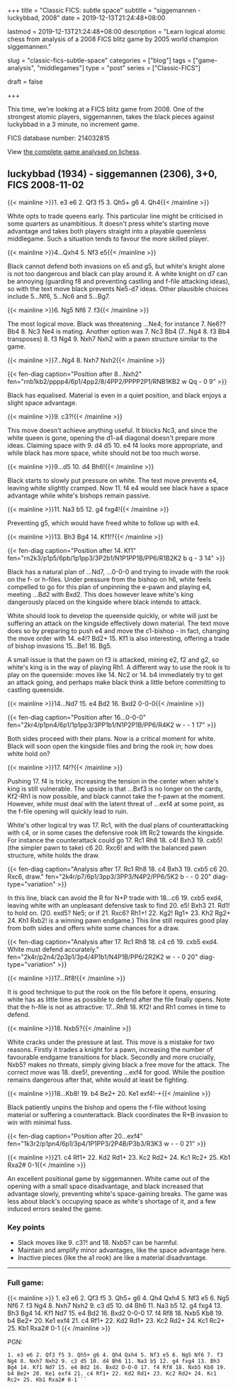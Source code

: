 +++
title = "Classic FICS: subtle space"
subtitle = "siggemannen - luckybbad, 2008"
date = 2019-12-13T21:24:48+08:00

lastmod = 2019-12-13T21:24:48+08:00
description = "Learn logical atomic chess from analysis of a 2008 FICS blitz game by 2005 world champion siggemannen."

slug = "classic-fics-subtle-space"
categories = ["blog"]
tags = ["game-analysis", "middlegames"]
type = "post"
series = ["Classic-FICS"]

draft = false

+++

This time, we're looking at a FICS blitz game from 2008. One of the strongest atomic players, siggemannen, takes the black pieces against luckybbad in a 3 minute, no increment game.

FICS database number: 214032815

View [the complete game analysed on lichess](https://lichess.org/study/Ozmx9xie/P9n2HN9W).

## luckybbad (1934) - siggemannen (2306), 3+0, FICS 2008-11-02 ##

{{< mainline >}}1. e3 e6 2. Qf3 f5 3. Qh5+ g6 4. Qh4{{< /mainline >}}

White opts to trade queens early. This particular line might be criticised in some quarters as unambitious. It doesn't press white's starting move advantage and takes both players straight into a playable queenless middlegame. Such a situation tends to favour the more skilled player.

{{< mainline >}}4...Qxh4 5. Nf3 e5{{< /mainline >}}

Black cannot defend both invasions on e5 and g5, but white's knight alone is not too dangerous and black can play around it. A white knight on d7 can be annoying (guarding f8 and preventing castling and f-file attacking ideas), so with the text move black prevents Ne5-d7 ideas. Other plausible choices include 5...Nf6, 5...Nc6 and 5...Bg7.

{{< mainline >}}6. Ng5 Nf6 7. f3{{< /mainline >}}

The most logical move. Black was threatening ...Ne4; for instance 7. Ne6?? Bb4 8. Nc3 Ne4 is mating. Another option was 7. Nc3 Bb4 (7...Ng4 8. f3 Bb4 transposes) 8. f3 Ng4 9. Nxh7 Nxh2 with a pawn structure similar to the game.

{{< mainline >}}7...Ng4 8. Nxh7 Nxh2{{< /mainline >}}

{{< fen-diag caption="Position after 8...Nxh2" fen="rnb1kb2/pppp4/6p1/4pp2/8/4PP2/PPPP2P1/RNB1KB2 w Qq - 0 9" >}}

Black has equalised. Material is even in a quiet position, and black enjoys a slight space advantage.

{{< mainline >}}9. c3?!{{< /mainline >}}

This move doesn't achieve anything useful. It blocks Nc3, and since the white queen is gone, opening the d1-a4 diagonal doesn't prepare more ideas. Claiming space with 9. d4 d5 10. e4 f4 looks more appropriate, and while black has more space, white should not be too much worse.

{{< mainline >}}9...d5 10. d4 Bh6!{{< /mainline >}}

Black starts to slowly put pressure on white. The text move prevents e4, leaving white slightly cramped. Now 11. f4 e4 would see black have a space advantage while white's bishops remain passive.

{{< mainline >}}11. Na3 b5 12. g4 fxg4!{{< /mainline >}}

Preventing g5, which would have freed white to follow up with e4.

{{< mainline >}}13. Bh3 Bg4 14. Kf1!?{{< /mainline >}}

{{< fen-diag caption="Position after 14. Kf1" fen="rn2k3/p1p5/6pb/1p1pp3/3P2b1/N1P1PP1B/PP6/R1B2K2 b q - 3 14" >}}

Black has a natural plan of ...Nd7, ...0-0-0 and trying to invade with the rook on the f- or h-files. Under pressure from the bishop on h6, white feels compelled to go for this plan of unpinning the e-pawn and playing e4, meeting ...Bd2 with Bxd2. This does however leave white's king dangerously placed on the kingside where black intends to attack.

White should look to develop the queenside quickly, or white will just be suffering an attack on the kingside effectively down material. The text move does so by preparing to push e4 and move the c1-bishop - in fact, changing the move order with 14. e4!? Bd2+ 15. Kf1 is also interesting, offering a trade of bishop invasions 15...Be1 16. Bg5.

A small issue is that the pawn on f3 is attacked, mining e2, f2 and g2, so white's king is in the way of playing Rh1. A different way to use the rook is to play on the queenside: moves like 14. Nc2 or 14. b4 immediately try to get an attack going, and perhaps make black think a little before committing to castling queenside.

{{< mainline >}}14...Nd7 15. e4 Bd2 16. Bxd2 0-0-0{{< /mainline >}}

{{< fen-diag caption="Position after 16...0-0-0" fen="2kr4/p1pn4/6p1/1p1pp3/3PP1b1/N1P2P1B/PP6/R4K2 w - - 1 17" >}}

Both sides proceed with their plans. Now is a critical moment for white. Black will soon open the kingside files and bring the rook in; how does white hold on?

{{< mainline >}}17. f4!?{{< /mainline >}}

Pushing 17. f4 is tricky, increasing the tension in the center when white's king is still vulnerable. The upside is that ...Bxf3 is no longer on the cards, Kf2-Rh1 is now possible, and black cannot take the f-pawn at the moment. However, white must deal with the latent threat of ...exf4 at some point, as the f-file opening will quickly lead to ruin.

White's other logical try was 17. Rc1, with the dual plans of counterattacking with c4, or in some cases the defensive rook lift Rc2 towards the kingside. For instance the counterattack could go 17. Rc1 Rh8 18. c4! Bxh3 19. cxb5! (the simpler pawn to take) c6 20. Rxc6! and with the balanced pawn structure, white holds the draw.

{{< fen-diag caption="Analysis after 17. Rc1 Rh8 18. c4 Bxh3 19. cxb5 c6 20. Rxc6, draw." fen="2k4r/p7/6p1/3pp3/3PP3/N4P2/PP6/5K2 b - - 0 20" diag-type="variation" >}}

In this line, black can avoid the R for N+P trade with 18...c6 19. cxb5 exd4, leaving white with an unpleasant defensive task to find 20. e5! Bxh3 21. Rd1! to hold on. (20. exd5? Ne5; or if 21. Rxc6? Rh1+! 22. Kg2! Rg1+ 23. Kh2 Rg2+ 24. Kh1 Rxb2! is a winning pawn endgame.) This line still requires good play from both sides and offers white some chances for a draw.

{{< fen-diag caption="Analysis after 17. Rc1 Rh8 18. c4 c6 19. cxb5 exd4. White must defend accurately." fen="2k4r/p2n4/2p3p1/3p4/4P1b1/N4P1B/PP6/2R2K2 w - - 0 20" diag-type="variation" >}}

{{< mainline >}}17...Rf8!{{< /mainline >}}

It is good technique to put the rook on the file before it opens, ensuring white has as little time as possible to defend after the file finally opens. Note that the h-file is not as attractive: 17...Rh8 18. Kf2! and Rh1 comes in time to defend.

{{< mainline >}}18. Nxb5?{{< /mainline >}}

White cracks under the pressure at last. This move is a mistake for two reasons. Firstly it trades a knight for a pawn, increasing the number of favourable endgame transitions for black. Secondly and more crucially, Nxb5? makes no threats, simply giving black a free move for the attack. The correct move was 18. dxe5!, preventing ...exf4 for good. While the position remains dangerous after that, white would at least be fighting.

{{< mainline >}}18...Kb8! 19. b4 Be2+ 20. Ke1 exf4!-+{{< /mainline >}}

Black patiently unpins the bishop and opens the f-file without losing material or suffering a counterattack. Black coordinates the R+B invasion to win with minimal fuss.

{{< fen-diag caption="Position after 20...exf4" fen="1k3r2/p1pn4/6p1/3p4/1P1PP3/2P4B/P3b3/R3K3 w - - 0 21" >}}

{{< mainline >}}21. c4 Rf1+ 22. Kd2 Rd1+ 23. Kc2 Rd2+ 24. Kc1 Rc2+ 25. Kb1 Rxa2# 0-1{{< /mainline >}}

An excellent positional game by siggemannen. White came out of the opening with a small space disadvantage, and black increased that advantage slowly, preventing white's space-gaining breaks. The game was less about black's occupying space as white's shortage of it, and a few induced errors sealed the game.

### Key points ###

- Slack moves like 9. c3?! and 18. Nxb5? can be harmful.
- Maintain and amplify minor advantages, like the space advantage here.
- Inactive pieces (like the a1 rook) are like a material disadvantage.

------

### Full game: ###

{{< mainline >}} 1. e3 e6 2. Qf3 f5 3. Qh5+ g6 4. Qh4 Qxh4 5. Nf3 e5 6. Ng5 Nf6 7. f3 Ng4 8. Nxh7 Nxh2 9. c3 d5 10. d4 Bh6 11. Na3 b5 12. g4 fxg4 13. Bh3 Bg4 14. Kf1 Nd7 15. e4 Bd2 16. Bxd2 0-0-0 17. f4 Rf8 18. Nxb5 Kb8 19. b4 Be2+ 20. Ke1 exf4 21. c4 Rf1+ 22. Kd2 Rd1+ 23. Kc2 Rd2+ 24. Kc1 Rc2+ 25. Kb1 Rxa2# 0-1 {{< /mainline >}}

PGN:

```[Event "FICS rated atomic game"][Site "FICS freechess.org"][Date "2008.11.02"][White "luckybbad"][Black "siggemannen"][Result "0-1"][WhiteElo "1934"][BlackElo "2306"][TimeControl "180+0"][Variant "Atomic"]
1. e3 e6 2. Qf3 f5 3. Qh5+ g6 4. Qh4 Qxh4 5. Nf3 e5 6. Ng5 Nf6 7. f3 Ng4 8. Nxh7 Nxh2 9. c3 d5 10. d4 Bh6 11. Na3 b5 12. g4 fxg4 13. Bh3 Bg4 14. Kf1 Nd7 15. e4 Bd2 16. Bxd2 O-O-O 17. f4 Rf8 18. Nxb5 Kb8 19. b4 Be2+ 20. Ke1 exf4 21. c4 Rf1+ 22. Kd2 Rd1+ 23. Kc2 Rd2+ 24. Kc1 Rc2+ 25. Kb1 Rxa2# 0-1```